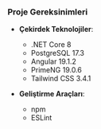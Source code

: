 ### Proje Gereksinimleri

- **Çekirdek Teknolojiler**:
  - .NET Core 8
  - PostgreSQL 17.3
  - Angular 19.1.2
  - PrimeNG 19.0.6
  - Tailwind CSS 3.4.1

- **Geliştirme Araçları**:
  - npm
  - ESLint